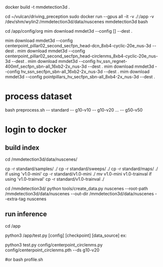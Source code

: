 docker build -t mmdetection3d .

cd ~/vulcan/driving_preception
sudo docker run --gpus all -it -v ./:/app  -v /dev/shm/wylin2:/mmdetection3d/data/nuscenes mmdetection3d bash

cd /app/config/org
mim download mmdet3d --config [] --dest .

mim download mmdet3d --config centerpoint_pillar02_second_secfpn_head-dcn_8xb4-cyclic-20e_nus-3d --dest .
mim download mmdet3d --config centerpoint_pillar02_second_secfpn_head-circlenms_8xb4-cyclic-20e_nus-3d --dest .
mim download mmdet3d --config hv_ssn_regnet-400mf_secfpn_sbn-all_16xb2-2x_nus-3d --dest .
mim download mmdet3d --config hv_ssn_secfpn_sbn-all_16xb2-2x_nus-3d --dest .
mim download mmdet3d --config pointpillars_hv_secfpn_sbn-all_8xb4-2x_nus-3d --dest .


# process dataset
bash preprocess.sh
-- standard
-- g10-v10
-- g10-v20 
...
-- g50-v50



# login to docker
<!-- pip uninstall -y numpy && pip install numpy -->

## build index
cd /mmdetection3d/data/nuscenes/

cp -r standard/samples/ ./
cp -r standard/sweeps/ ./ 
cp -r standard/maps/ ./
if using 'v1.0-mini'
    cp -r standard/v1.0-mini ./
    mv v1.0-mini v1.0-trainval
if using 'v1.0-trainval'
    cp -r standard/v1.0-trainval ./ 

cd /mmdetection3d/
python tools/create_data.py nuscenes --root-path /mmdetection3d/data/nuscenes --out-dir /mmdetection3d/data/nuscenes --extra-tag nuscenes

## run inference
cd /app

python3 /app/test.py  [config] [checkpoint] [data_source]
ex: 

python3 test.py config/centerpoint_circlenms.py config/centerpoint_circlenms.pth --ds g10-v20

#or
bash profile.sh
